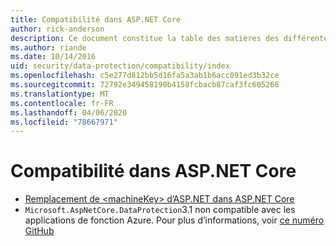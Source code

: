 ```yaml
---
title: Compatibilité dans ASP.NET Core
author: rick-anderson
description: Ce document constitue la table des matières des différentes rubriques relatives à la compatibilité de la protection des données ASP.NET Core.
ms.author: riande
ms.date: 10/14/2016
uid: security/data-protection/compatibility/index
ms.openlocfilehash: c5e277d812bb5d16fa5a3ab1b6acc091ed3b32ce
ms.sourcegitcommit: 72792e349458190b4158fcbacb87caf3fc605268
ms.translationtype: MT
ms.contentlocale: fr-FR
ms.lasthandoff: 04/06/2020
ms.locfileid: "78667971"
---
```

# <a name="compatibility-in-aspnet-core"></a>Compatibilité dans ASP.NET Core

* [Remplacement de \<machineKey> d’ASP.NET dans ASP.NET Core](xref:security/data-protection/compatibility/replacing-machinekey)
* `Microsoft.AspNetCore.DataProtection`3.1 non compatible avec les applications de fonction Azure. Pour plus d’informations, voir [ce numéro GitHub](https://github.com/Azure/azure-functions-host/issues/5447)
